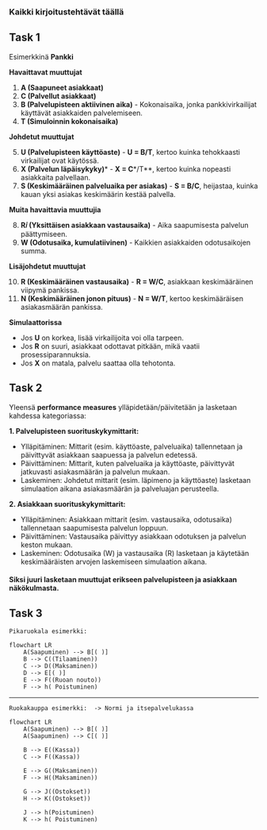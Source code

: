 ### Kaikki kirjoitustehtävät täällä

## Task 1

Esimerkkinä __Pankki__


 **Havaittavat muuttujat**

1. **A (Saapuneet asiakkaat)**
2. **C (Palvellut asiakkaat)**
3. **B (Palvelupisteen aktiivinen aika)** - Kokonaisaika, jonka pankkivirkailijat käyttävät asiakkaiden palvelemiseen.
4. **T (Simuloinnin kokonaisaika)**

**Johdetut muuttujat**

5. **U (Palvelupisteen käyttöaste)** - **U = B/T**, kertoo kuinka tehokkaasti virkailijat ovat käytössä.
6. **X (Palvelun läpäisykyky)**\* - ****X = C****\*/T\*\*, kertoo kuinka nopeasti asiakkaita palvellaan.
7. **S (Keskimääräinen palveluaika per asiakas)** - **S = B/C**, heijastaa, kuinka kauan yksi asiakas keskimäärin kestää palvella.

**Muita havaittavia muuttujia**

8. **R𝑖 (Yksittäisen asiakkaan vastausaika)** - Aika saapumisesta palvelun päättymiseen.
9. **W (Odotusaika, kumulatiivinen)** - Kaikkien asiakkaiden odotusaikojen summa.

**Lisäjohdetut muuttujat**

10. **R (Keskimääräinen vastausaika)** - **R = W/C**, asiakkaan keskimääräinen viipymä pankissa.
11. **N (Keskimääräinen jonon pituus)** - **N = W/T**, kertoo keskimääräisen asiakasmäärän pankissa.

**Simulaattorissa**

- Jos **U** on korkea, lisää virkailijoita voi olla tarpeen.
- Jos **R** on suuri, asiakkaat odottavat pitkään, mikä vaatii prosessiparannuksia.
- Jos **X** on matala, palvelu saattaa olla tehotonta.

## Task 2

Yleensä __performance measures__ ylläpidetään/päivitetään ja lasketaan kahdessa kategoriassa:

**1. Palvelupisteen suorituskykymittarit:**
- Ylläpitäminen: Mittarit (esim. käyttöaste, palveluaika) tallennetaan ja päivittyvät asiakkaan saapuessa ja palvelun edetessä.
- Päivittäminen: Mittarit, kuten palveluaika ja käyttöaste, päivittyvät jatkuvasti asiakasmäärän ja palvelun mukaan.
- Laskeminen: Johdetut mittarit (esim. läpimeno ja käyttöaste) lasketaan simulaation aikana asiakasmäärän ja palveluajan perusteella.

**2. Asiakkaan suorituskykymittarit:**
- Ylläpitäminen: Asiakkaan mittarit (esim. vastausaika, odotusaika) tallennetaan saapumisesta palvelun loppuun.
- Päivittäminen: Vastausaika päivittyy asiakkaan odotuksen ja palvelun keston mukaan.
- Laskeminen: Odotusaika (W) ja vastausaika (R) lasketaan ja käytetään keskimääräisten arvojen laskemiseen simulaation aikana.

#### __Siksi juuri lasketaan muuttujat erikseen palvelupisteen ja asiakkaan näkökulmasta.__


## Task 3

```Pikaruokala esimerkki:```
```mermaid
flowchart LR
    A(Saapuminen) --> B[( )]
    B --> C((Tilaaminen))
    C --> D((Maksaminen))
    D --> E[( )]
    E --> F((Ruoan nouto))
    F --> h( Poistuminen)

```
--- 
```Ruokakauppa esimerkki:  -> Normi ja itsepalvelukassa```
```mermaid
flowchart LR
    A(Saapuminen) --> B[( )]
    A(Saapuminen) --> C[( )]

    B --> E((Kassa))
    C --> F((Kassa))

    E --> G((Maksaminen))
    F --> H((Maksaminen))

    G --> J((Ostokset))
    H --> K((Ostokset))

    J --> h(Poistuminen)
    K --> h( Poistuminen)
```

